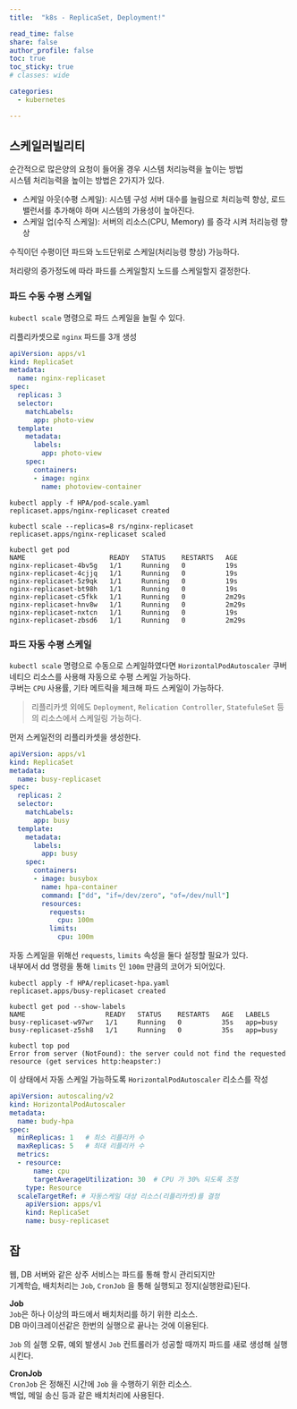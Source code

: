 ```yaml
---
title:  "k8s - ReplicaSet, Deployment!"

read_time: false
share: false
author_profile: false
toc: true
toc_sticky: true
# classes: wide

categories:
  - kubernetes

---
```



## 스케일러빌리티

순간적으로 많은양의 요청이 들어올 경우 시스템 처리능력을 높이는 방법  
시스템 처리능력을 높이는 방법은 2가지가 있다.  

- 스케일 아웃(수평 스케일): 시스템 구성 서버 대수를 늘림으로 처리능력 향상, 로드밸런서를 추가해야 하며 시스템의 가용성이 높아진다.  
- 스케일 업(수직 스케일): 서버의 리소스(CPU, Memory) 를 증각 시켜 처리능령 향상  

수직이던 수평이던 파드와 노드단위로 스케일(처리능령 향상) 가능하다.  

처리량의 증가정도에 따라 파드를 스케일할지 노드를 스케일할지 결정한다.  

### 파드 수동 수평 스케일

`kubectl scale` 명령으로 파드 스케일을 늘릴 수 있다.  

리플리카셋으로 `nginx` 파드를 3개 생성  

```yaml
apiVersion: apps/v1
kind: ReplicaSet
metadata:
  name: nginx-replicaset
spec:
  replicas: 3
  selector:
    matchLabels:
      app: photo-view
  template:
    metadata:
      labels:
        app: photo-view
    spec:
      containers:
      - image: nginx
        name: photoview-container
```


```
kubectl apply -f HPA/pod-scale.yaml
replicaset.apps/nginx-replicaset created

kubectl scale --replicas=8 rs/nginx-replicaset
replicaset.apps/nginx-replicaset scaled

kubectl get pod
NAME                     READY   STATUS    RESTARTS   AGE
nginx-replicaset-4bv5g   1/1     Running   0          19s
nginx-replicaset-4cjjq   1/1     Running   0          19s
nginx-replicaset-5z9qk   1/1     Running   0          19s
nginx-replicaset-bt98h   1/1     Running   0          19s
nginx-replicaset-c5fkk   1/1     Running   0          2m29s
nginx-replicaset-hnv8w   1/1     Running   0          2m29s
nginx-replicaset-nxtcn   1/1     Running   0          19s
nginx-replicaset-zbsd6   1/1     Running   0          2m29s
```

### 파드 자동 수평 스케일

`kubectl scale` 명령으로 수동으로 스케일하였다면 `HorizontalPodAutoscaler` 쿠버네티으 리소스를 사용해 자동으로 수평 스케일 가능하다.  
쿠버는 `CPU` 사용률, 기타 메트릭을 체크해 파드 스케일이 가능하다.  

> 리플리카셋 외에도 `Deployment`, `Relication Controller`, `StatefuleSet` 등의 리소스에서 스케일링 가능하다.  

먼저 스케일전의 리플리카셋을 생성한다.  

```yaml
apiVersion: apps/v1
kind: ReplicaSet
metadata:
  name: busy-replicaset
spec:
  replicas: 2
  selector:
    matchLabels:
      app: busy
  template:
    metadata:
      labels:
        app: busy
    spec:
      containers:
      - image: busybox
        name: hpa-container
        command: ["dd", "if=/dev/zero", "of=/dev/null"]
        resources:
          requests:
            cpu: 100m
          limits:
            cpu: 100m
```

자동 스케일을 위해선 `requests`, `limits` 속성을 둘다 설정할 필요가 있다.  
내부에서 dd 명령을 통해 `limits` 인 `100m` 만큼의 코어가 되어있다.  

```
kubectl apply -f HPA/replicaset-hpa.yaml
replicaset.apps/busy-replicaset created

kubectl get pod --show-labels
NAME                    READY   STATUS    RESTARTS   AGE   LABELS
busy-replicaset-w97wr   1/1     Running   0          35s   app=busy
busy-replicaset-z5sh8   1/1     Running   0          35s   app=busy

kubectl top pod
Error from server (NotFound): the server could not find the requested resource (get services http:heapster:)
```

이 상태에서 자동 스케일 가능하도록 `HorizontalPodAutoscaler` 리소스를 작성  

```yaml
apiVersion: autoscaling/v2
kind: HorizontalPodAutoscaler
metadata:
  name: budy-hpa
spec:
  minReplicas: 1   # 최소 리플리카 수
  maxReplicas: 5   # 최대 리플리카 수
  metrics:
  - resource:
      name: cpu
      targetAverageUtilization: 30  # CPU 가 30% 되도록 조정
    type: Resource
  scaleTargetRef: # 자동스케일 대상 리소스(리플리카셋)를 결정
    apiVersion: apps/v1
    kind: ReplicaSet
    name: busy-replicaset
```


## 잡

웹, DB 서버와 같은 상주 서비스는 파드를 통해 항시 관리되지만  
기계학습, 배치처리는 `Job`, `CronJob` 을 통해 실행되고 정지(실행완료)된다.  

**Job**  
`Job`은 하나 이상의 파드에서 배치처리를 하기 위한 리소스.  
DB 마이크레이션같은 한번의 실행으로 끝나는 것에 이용된다.  

`Job` 의 실행 오류, 예외 발생시 `Job` 컨트롤러가 성공할 때까지 파드를 새로 생성해 실행시킨다.

**CronJob**  
`CronJob` 은 정해진 시간에 `Job` 을 수행하기 위한 리소스.  
백업, 메일 송신 등과 같은 배치처리에 사용된다.  